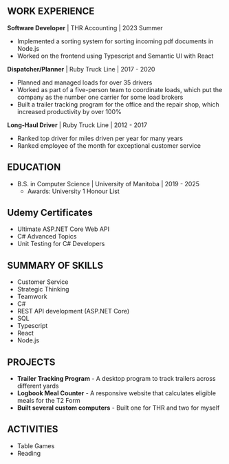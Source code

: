 
## WORK EXPERIENCE
**Software Developer** \| THR Accounting \| 2023 Summer
- Implemented a sorting system for sorting incoming pdf documents in Node.js
- Worked on the frontend using Typescript and Semantic UI with React  
    
**Dispatcher/Planner** \| Ruby Truck Line \| 2017 - 2020
- Planned and managed loads for over 35 drivers
- Worked as part of a five-person team to coordinate loads, which put the company as the number one carrier for some load brokers
- Built a trailer tracking program for the office and the repair shop, which increased productivity by over 100%  
  
**Long-Haul Driver** \| Ruby Truck Line \| 2012 - 2017
- Ranked top driver for miles driven per year for many years
- Ranked employee of the month for exceptional customer service  

## EDUCATION
- B.S. in Computer Science \| University of Manitoba \| 2019 - 2025
    - Awards: University 1 Honour List

## Udemy Certificates
- Ultimate ASP.NET Core Web API
- C# Advanced Topics
- Unit Testing for C# Developers

## SUMMARY OF SKILLS
- Customer Service
- Strategic Thinking
- Teamwork
- C#
- REST API development (ASP.NET Core)
- SQL
- Typescript
- React
- Node.js

## PROJECTS
- **Trailer Tracking Program** - A desktop program to track trailers across different yards
- **Logbook Meal Counter** - A responsive website that calculates eligible meals for the T2 Form
- **Built several custom computers** - Built one for THR and two for myself

## ACTIVITIES
- Table Games
- Reading